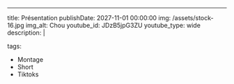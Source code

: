 ---
title: Présentation
publishDate: 2027-11-01 00:00:00
img: /assets/stock-16.jpg
img_alt: Chou
youtube_id: JDzB5jpG3ZU
youtube_type: wide
description: |

tags:
  - Montage
  - Short
  - Tiktoks